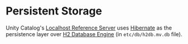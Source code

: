 # Persistent Storage

Unity Catalog's [Localhost Reference Server](../server/index.md) uses [Hibernate](HibernateUtil.md) as the persistence layer over [H2 Database Engine](https://www.h2database.com/) (in `etc/db/h2db.mv.db` file).
